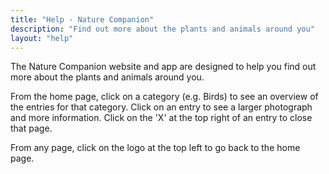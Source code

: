 ```yaml
---
title: "Help - Nature Companion"
description: "Find out more about the plants and animals around you"
layout: "help"
---
```

The Nature Companion website and app are designed to help you find out more about the plants and animals around you.

From the home page, click on a category (e.g. Birds) to see an overview of the entries for that category.
Click on an entry to see a larger photograph and more information. Click on the 'X' at the top right of an entry to close that page.

From any page, click on the logo at the top left to go back to the home page.
